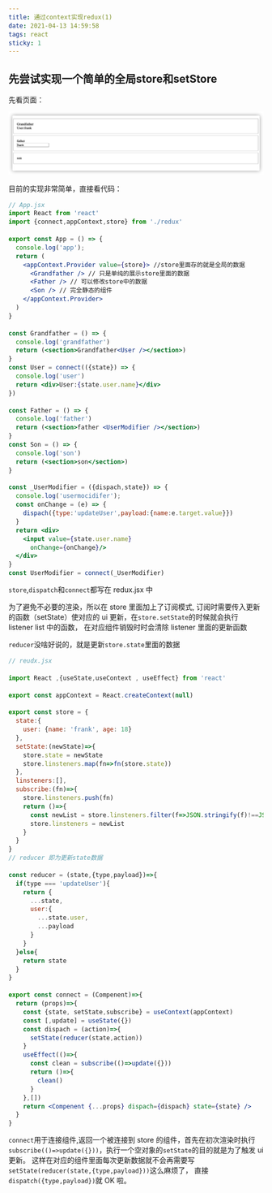 ```yaml
---
title: 通过context实现redux(1)
date: 2021-04-13 14:59:58
tags: react
sticky: 1
---
```

## 先尝试实现一个简单的全局store和setStore

先看页面：

![1](/images/redux-1.png)

目前的实现非常简单，直接看代码：

```jsx
// App.jsx
import React from 'react'
import {connect,appContext,store} from './redux'

export const App = () => {
  console.log('app');
  return (
    <appContext.Provider value={store}> //store里面存的就是全局的数据
      <Grandfather /> // 只是单纯的展示store里面的数据
      <Father /> // 可以修改store中的数据
      <Son /> // 完全静态的组件
    </appContext.Provider>
  )
}

const Grandfather = () => {
  console.log('grandfather')
  return (<section>Grandfather<User /></section>)
}
const User = connect(({state}) => {
  console.log('user')
  return <div>User:{state.user.name}</div>
})

const Father = () => {
  console.log('father')
  return (<section>father <UserModifier /></section>)
}
const Son = () => {
  console.log('son')
  return (<section>son</section>)
}

const _UserModifier = ({dispach,state}) => {
  console.log('usermocidifer');
  const onChange = (e) => {
    dispach({type:'updateUser',payload:{name:e.target.value}})
  }
  return <div>
    <input value={state.user.name}
      onChange={onChange}/>
  </div>
}
const UserModifier = connect(_UserModifier)
```

`store`,`dispatch`和`connect`都写在 redux.jsx 中

为了避免不必要的渲染，所以在 store 里面加上了订阅模式,
订阅时需要传入更新的函数（setState）使对应的 ui 更新，在`store.setState`的时候就会执行 listener list 中的函数，
在对应组件销毁时时会清除 listener 里面的更新函数

`reducer`没啥好说的，就是更新`store.state`里面的数据

```jsx
// reudx.jsx

import React ,{useState,useContext , useEffect} from 'react'

export const appContext = React.createContext(null)

export const store = {
  state:{
    user: {name: 'frank', age: 18}
  },
  setState:(newState)=>{
    store.state = newState
    store.linsteners.map(fn=>fn(store.state))
  },
  linsteners:[],
  subscribe:(fn)=>{
    store.linsteners.push(fn)
    return ()=>{
      const newList = store.linsteners.filter(f=>JSON.stringify(f)!==JSON.stringify(fn))
      store.linsteners = newList
    }
  }
}
// reducer 即为更新state数据

const reducer = (state,{type,payload})=>{
  if(type === 'updateUser'){
    return {
      ...state,
      user:{
        ...state.user,
        ...payload
      }
    }
  }else{
    return state
  }
}

export const connect = (Compenent)=>{
  return (props)=>{
    const {state, setState,subscribe} = useContext(appContext)
    const [,update] = useState({})
    const dispach = (action)=>{
      setState(reducer(state,action))
    }
    useEffect(()=>{
      const clean = subscribe(()=>update({}))
      return ()=>{
        clean()
      }
    },[])
    return <Compenent {...props} dispach={dispach} state={state} />
  }
}

```

`connect`用于连接组件,返回一个被连接到 store 的组件，首先在初次渲染时执行 `subscribe(()=>update({}))`，执行一个空对象的`setState`的目的就是为了触发 ui 更新。
这样在对应的组件里面每次更新数据就不会再需要写`setState(reducer(state,{type,payload}))`这么麻烦了，
直接`dispatch({type,payload})`就 OK 啦。
